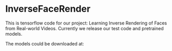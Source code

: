 # InverseFaceRender
This is tensorflow code for our project: Learning Inverse Rendering of Faces from Real-world Videos.
Currently we release our test code and pretrained models.

The models could be downloaded at: 
